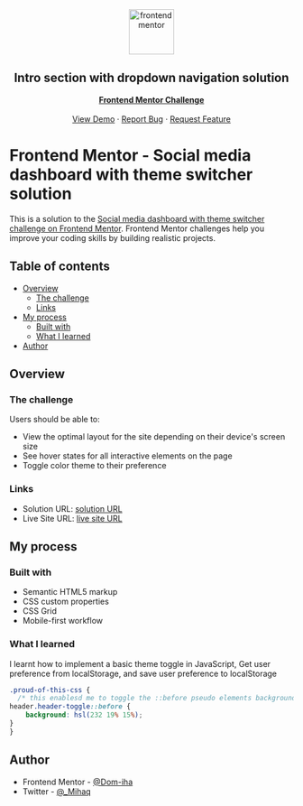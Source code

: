<div id="top"></div>

<div align="center">

  <img src="https://www.frontendmentor.io/static/images/logo-mobile.svg" alt="frontendmentor" width="80">

  <h2 align="center">Intro section with dropdown navigation solution</h2>
  <p align="center">
    <a href="https://www.frontendmentor.io/solutions/social-media-dasboard-with-theme-switcher-tmQXOQU78e"><strong>Frontend Mentor Challenge</strong></a>
    <br />
    <br />
    <a href="https://dom-iha.github.io/Social-media-dashboard/">View Demo</a>
    ·
    <a href="https://github.com/Dom-iha/Social-media-dashboard/issues" target="_blank">Report Bug</a>
    ·
    <a href="https://github.com/Dom-iha/Social-media-dashboard/issues" target="_blank">Request Feature</a>
  </p>
</div>

# Frontend Mentor - Social media dashboard with theme switcher solution

This is a solution to the [Social media dashboard with theme switcher challenge on Frontend Mentor](https://www.frontendmentor.io/challenges/social-media-dashboard-with-theme-switcher-6oY8ozp_H). Frontend Mentor challenges help you improve your coding skills by building realistic projects. 

## Table of contents

- [Overview](#overview)
  - [The challenge](#the-challenge)
  - [Links](#links)
- [My process](#my-process)
  - [Built with](#built-with)
  - [What I learned](#what-i-learned)
- [Author](#author)



## Overview

### The challenge

Users should be able to:

- View the optimal layout for the site depending on their device's screen size
- See hover states for all interactive elements on the page
- Toggle color theme to their preference

### Links

- Solution URL: [solution URL](https://www.frontendmentor.io/solutions/social-media-dashboard-using-css-grid-and-javascript-Wokd8pa3wa)
- Live Site URL: [live site URL](https://dom-iha.github.io/Social-media-dashboard/)

## My process

### Built with

- Semantic HTML5 markup
- CSS custom properties
- CSS Grid
- Mobile-first workflow

### What I learned

I learnt how to implement a basic theme toggle in JavaScript, Get user preference from localStorage, and save user preference to localStorage

```css
.proud-of-this-css {
  /* this enablesd me to toggle the ::before pseudo elements background from Js wby adding this '.header-toggle class */
header.header-toggle::before {
    background: hsl(232 19% 15%);
}
}
```

## Author

- Frontend Mentor - [@Dom-iha](https://www.frontendmentor.io/profile/Dom-iha)
- Twitter - [@_Mihaq](https://www.twitter.com/_Mihaq)

